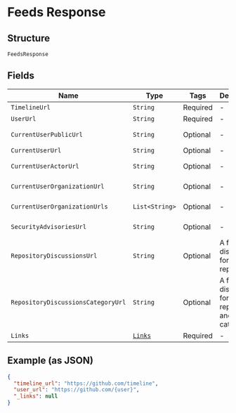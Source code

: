 
# Feeds Response

## Structure

`FeedsResponse`

## Fields

| Name | Type | Tags | Description | Getter | Setter |
|  --- | --- | --- | --- | --- | --- |
| `TimelineUrl` | `String` | Required | - | String getTimelineUrl() | setTimelineUrl(String timelineUrl) |
| `UserUrl` | `String` | Required | - | String getUserUrl() | setUserUrl(String userUrl) |
| `CurrentUserPublicUrl` | `String` | Optional | - | String getCurrentUserPublicUrl() | setCurrentUserPublicUrl(String currentUserPublicUrl) |
| `CurrentUserUrl` | `String` | Optional | - | String getCurrentUserUrl() | setCurrentUserUrl(String currentUserUrl) |
| `CurrentUserActorUrl` | `String` | Optional | - | String getCurrentUserActorUrl() | setCurrentUserActorUrl(String currentUserActorUrl) |
| `CurrentUserOrganizationUrl` | `String` | Optional | - | String getCurrentUserOrganizationUrl() | setCurrentUserOrganizationUrl(String currentUserOrganizationUrl) |
| `CurrentUserOrganizationUrls` | `List<String>` | Optional | - | List<String> getCurrentUserOrganizationUrls() | setCurrentUserOrganizationUrls(List<String> currentUserOrganizationUrls) |
| `SecurityAdvisoriesUrl` | `String` | Optional | - | String getSecurityAdvisoriesUrl() | setSecurityAdvisoriesUrl(String securityAdvisoriesUrl) |
| `RepositoryDiscussionsUrl` | `String` | Optional | A feed of discussions for a given repository. | String getRepositoryDiscussionsUrl() | setRepositoryDiscussionsUrl(String repositoryDiscussionsUrl) |
| `RepositoryDiscussionsCategoryUrl` | `String` | Optional | A feed of discussions for a given repository and category. | String getRepositoryDiscussionsCategoryUrl() | setRepositoryDiscussionsCategoryUrl(String repositoryDiscussionsCategoryUrl) |
| `Links` | [`Links`](../../doc/models/links.md) | Required | - | Links getLinks() | setLinks(Links links) |

## Example (as JSON)

```json
{
  "timeline_url": "https://github.com/timeline",
  "user_url": "https://github.com/{user}",
  "_links": null
}
```


